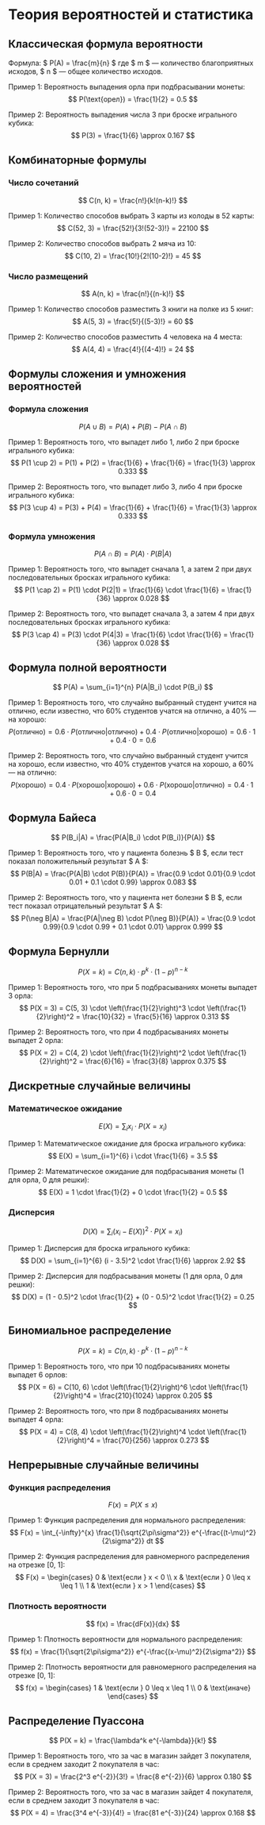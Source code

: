 # Теория вероятностей и статистика

## Классическая формула вероятности
Формула:
$ P(A) = \frac{m}{n} $
где $ m $ — количество благоприятных исходов, $ n $ — общее количество исходов.

Пример 1: Вероятность выпадения орла при подбрасывании монеты:
$$ P(\text{орел}) = \frac{1}{2} = 0.5 $$

Пример 2: Вероятность выпадения числа 3 при броске игрального кубика:
$$ P(3) = \frac{1}{6} \approx 0.167 $$

## Комбинаторные формулы

### Число сочетаний
$$ C(n, k) = \frac{n!}{k!(n-k)!} $$

Пример 1: Количество способов выбрать 3 карты из колоды в 52 карты:
$$ C(52, 3) = \frac{52!}{3!(52-3)!} = 22100 $$

Пример 2: Количество способов выбрать 2 мяча из 10:
$$ C(10, 2) = \frac{10!}{2!(10-2)!} = 45 $$

### Число размещений
$$ A(n, k) = \frac{n!}{(n-k)!} $$

Пример 1: Количество способов разместить 3 книги на полке из 5 книг:
$$ A(5, 3) = \frac{5!}{(5-3)!} = 60 $$

Пример 2: Количество способов разместить 4 человека на 4 места:
$$ A(4, 4) = \frac{4!}{(4-4)!} = 24 $$

## Формулы сложения и умножения вероятностей

### Формула сложения
$$ P(A \cup B) = P(A) + P(B) - P(A \cap B) $$

Пример 1: Вероятность того, что выпадет либо 1, либо 2 при броске игрального кубика:
$$ P(1 \cup 2) = P(1) + P(2) = \frac{1}{6} + \frac{1}{6} = \frac{1}{3} \approx 0.333 $$

Пример 2: Вероятность того, что выпадет либо 3, либо 4 при броске игрального кубика:
$$ P(3 \cup 4) = P(3) + P(4) = \frac{1}{6} + \frac{1}{6} = \frac{1}{3} \approx 0.333 $$

### Формула умножения
$$ P(A \cap B) = P(A) \cdot P(B|A) $$

Пример 1: Вероятность того, что выпадет сначала 1, а затем 2 при двух последовательных бросках игрального кубика:
$$ P(1 \cap 2) = P(1) \cdot P(2|1) = \frac{1}{6} \cdot \frac{1}{6} = \frac{1}{36} \approx 0.028 $$

Пример 2: Вероятность того, что выпадет сначала 3, а затем 4 при двух последовательных бросках игрального кубика:
$$ P(3 \cap 4) = P(3) \cdot P(4|3) = \frac{1}{6} \cdot \frac{1}{6} = \frac{1}{36} \approx 0.028 $$

## Формула полной вероятности
$$ P(A) = \sum_{i=1}^{n} P(A|B_i) \cdot P(B_i) $$

Пример 1: Вероятность того, что случайно выбранный студент учится на отлично, если известно, что 60% студентов учатся на отлично, а 40% — на хорошо:
$$ P(\text{отлично}) = 0.6 \cdot P(\text{отлично}|\text{отлично}) + 0.4 \cdot P(\text{отлично}|\text{хорошо}) = 0.6 \cdot 1 + 0.4 \cdot 0 = 0.6 $$

Пример 2: Вероятность того, что случайно выбранный студент учится на хорошо, если известно, что 40% студентов учатся на хорошо, а 60% — на отлично:
$$ P(\text{хорошо}) = 0.4 \cdot P(\text{хорошо}|\text{хорошо}) + 0.6 \cdot P(\text{хорошо}|\text{отлично}) = 0.4 \cdot 1 + 0.6 \cdot 0 = 0.4 $$

## Формула Байеса
$$ P(B_i|A) = \frac{P(A|B_i) \cdot P(B_i)}{P(A)} $$

Пример 1: Вероятность того, что у пациента болезнь $ B $, если тест показал положительный результат $ A $:
$$ P(B|A) = \frac{P(A|B) \cdot P(B)}{P(A)} = \frac{0.9 \cdot 0.01}{0.9 \cdot 0.01 + 0.1 \cdot 0.99} \approx 0.083 $$

Пример 2: Вероятность того, что у пациента нет болезни $ B $, если тест показал отрицательный результат $ A $:
$$ P(\neg B|A) = \frac{P(A|\neg B) \cdot P(\neg B)}{P(A)} = \frac{0.9 \cdot 0.99}{0.9 \cdot 0.99 + 0.1 \cdot 0.01} \approx 0.999 $$

## Формула Бернулли
$$ P(X = k) = C(n, k) \cdot p^k \cdot (1-p)^{n-k} $$

Пример 1: Вероятность того, что при 5 подбрасываниях монеты выпадет 3 орла:
$$ P(X = 3) = C(5, 3) \cdot \left(\frac{1}{2}\right)^3 \cdot \left(\frac{1}{2}\right)^2 = \frac{10}{32} = \frac{5}{16} \approx 0.313 $$

Пример 2: Вероятность того, что при 4 подбрасываниях монеты выпадет 2 орла:
$$ P(X = 2) = C(4, 2) \cdot \left(\frac{1}{2}\right)^2 \cdot \left(\frac{1}{2}\right)^2 = \frac{6}{16} = \frac{3}{8} \approx 0.375 $$

## Дискретные случайные величины

### Математическое ожидание
$$ E(X) = \sum_{i} x_i \cdot P(X = x_i) $$

Пример 1: Математическое ожидание для броска игрального кубика:
$$ E(X) = \sum_{i=1}^{6} i \cdot \frac{1}{6} = 3.5 $$

Пример 2: Математическое ожидание для подбрасывания монеты (1 для орла, 0 для решки):
$$ E(X) = 1 \cdot \frac{1}{2} + 0 \cdot \frac{1}{2} = 0.5 $$

### Дисперсия
$$ D(X) = \sum_{i} (x_i - E(X))^2 \cdot P(X = x_i) $$

Пример 1: Дисперсия для броска игрального кубика:
$$ D(X) = \sum_{i=1}^{6} (i - 3.5)^2 \cdot \frac{1}{6} \approx 2.92 $$

Пример 2: Дисперсия для подбрасывания монеты (1 для орла, 0 для решки):
$$ D(X) = (1 - 0.5)^2 \cdot \frac{1}{2} + (0 - 0.5)^2 \cdot \frac{1}{2} = 0.25 $$

## Биномиальное распределение
$$ P(X = k) = C(n, k) \cdot p^k \cdot (1-p)^{n-k} $$

Пример 1: Вероятность того, что при 10 подбрасываниях монеты выпадет 6 орлов:
$$ P(X = 6) = C(10, 6) \cdot \left(\frac{1}{2}\right)^6 \cdot \left(\frac{1}{2}\right)^4 = \frac{210}{1024} \approx 0.205 $$

Пример 2: Вероятность того, что при 8 подбрасываниях монеты выпадет 4 орла:
$$ P(X = 4) = C(8, 4) \cdot \left(\frac{1}{2}\right)^4 \cdot \left(\frac{1}{2}\right)^4 = \frac{70}{256} \approx 0.273 $$

## Непрерывные случайные величины

### Функция распределения
$$ F(x) = P(X \leq x) $$

Пример 1: Функция распределения для нормального распределения:
$$ F(x) = \int_{-\infty}^{x} \frac{1}{\sqrt{2\pi\sigma^2}} e^{-\frac{(t-\mu)^2}{2\sigma^2}} dt $$

Пример 2: Функция распределения для равномерного распределения на отрезке [0, 1]:
$$ F(x) = \begin{cases}
0 & \text{если } x < 0 \\
x & \text{если } 0 \leq x \leq 1 \\
1 & \text{если } x > 1
\end{cases} $$

### Плотность вероятности
$$ f(x) = \frac{dF(x)}{dx} $$

Пример 1: Плотность вероятности для нормального распределения:
$$ f(x) = \frac{1}{\sqrt{2\pi\sigma^2}} e^{-\frac{(x-\mu)^2}{2\sigma^2}} $$

Пример 2: Плотность вероятности для равномерного распределения на отрезке [0, 1]:
$$ f(x) = \begin{cases}
1 & \text{если } 0 \leq x \leq 1 \\
0 & \text{иначе}
\end{cases} $$

## Распределение Пуассона
$$ P(X = k) = \frac{\lambda^k e^{-\lambda}}{k!} $$

Пример 1: Вероятность того, что за час в магазин зайдет 3 покупателя, если в среднем заходит 2 покупателя в час:
$$ P(X = 3) = \frac{2^3 e^{-2}}{3!} = \frac{8 e^{-2}}{6} \approx 0.180 $$

Пример 2: Вероятность того, что за час в магазин зайдет 4 покупателя, если в среднем заходит 3 покупателя в час:
$$ P(X = 4) = \frac{3^4 e^{-3}}{4!} = \frac{81 e^{-3}}{24} \approx 0.168 $$
